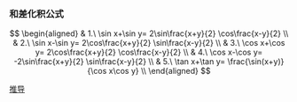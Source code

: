 ### 和差化积公式

$$
\begin{aligned}
	& 1.\ \sin x+\sin y= 2\sin\frac{x+y}{2} \cos\frac{x-y}{2} \\
	& 2.\ \sin x-\sin y= 2\cos\frac{x+y}{2} \sin\frac{x-y}{2} \\
	& 3.\ \cos x+\cos y= 2\cos\frac{x+y}{2} \cos\frac{x-y}{2} \\
	& 4.\ \cos x-\cos y= -2\sin\frac{x+y}{2} \sin\frac{x-y}{2} \\
	& 5.\ \tan x+\tan y= \frac{\sin(x+y)}{\cos x\cos y}  \\
\end{aligned}
$$

[推导](http://zhengyhn.github.io/post/math/trigonometric_function_sum_difference_to_product/#%E5%92%8C%E5%B7%AE%E5%8C%96%E7%A7%AF%E6%8E%A8%E5%AF%BC%E8%BF%87%E7%A8%8B)

